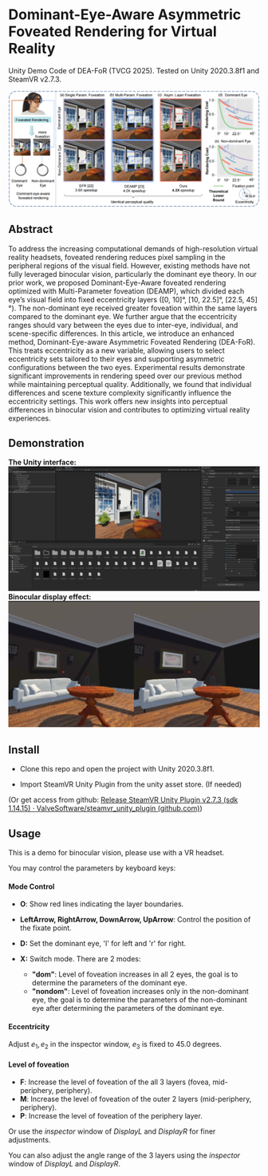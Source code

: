 # Dominant-Eye-Aware Asymmetric Foveated Rendering for Virtual Reality

Unity Demo Code of DEA-FoR (TVCG 2025). Tested on Unity 2020.3.8f1 and SteamVR v2.7.3.

![image](src/teaser.png)

## Abstract

To address the increasing computational demands of high-resolution virtual reality headsets, foveated rendering reduces pixel sampling in the peripheral regions of the visual field. However, existing methods have not fully leveraged binocular vision, particularly the dominant eye theory.
In our prior work, we proposed Dominant-Eye-Aware foveated rendering optimized with Multi-Parameter foveation (DEAMP), which divided each eye’s visual field into fixed eccentricity layers ([0, 10]°, [10, 22.5]°, [22.5, 45]°). The non-dominant eye received greater foveation within the same layers compared to the dominant eye. We further argue that the eccentricity ranges should vary between the eyes due to inter-eye, individual, and scene-specific differences. In this article, we introduce an enhanced method, Dominant-Eye-aware Asymmetric Foveated Rendering (DEA-FoR).
This treats eccentricity as a new variable, allowing users to select eccentricity sets tailored to their eyes and supporting asymmetric configurations between the two eyes. Experimental results demonstrate significant improvements in rendering speed over our previous method while maintaining perceptual quality. Additionally, we found that individual differences and scene texture complexity significantly influence the eccentricity settings.
This work offers new insights into perceptual differences in binocular vision and contributes to optimizing virtual reality experiences.

## Demonstration

**The Unity interface:** 
![image](src/unity.png)
**Binocular display effect:** 
![image](src/bino.png)



## Install

* Clone this repo and open the project with Unity 2020.3.8f1.

* Import SteamVR Unity Plugin from the unity asset store. (If needed)

(Or get access from github: [Release SteamVR Unity Plugin v2.7.3 (sdk 1.14.15) · ValveSoftware/steamvr_unity_plugin (github.com)](https://github.com/ValveSoftware/steamvr_unity_plugin/releases/tag/2.7.3))

## Usage

This is a demo for binocular vision, please use with a VR headset. 

You may control the parameters by keyboard keys:

#### Mode Control

* **O**: Show red lines indicating the layer boundaries.
* **LeftArrow, RightArrow, DownArrow, UpArrow**: Control the position of the fixate point.

* **D:** Set the dominant eye, 'l' for left and 'r' for right.
* **X:** Switch mode. There are 2 modes:
  * **"dom"**: Level of foveation increases in all 2 eyes, the goal is to determine the parameters of the dominant eye.
  * **"nondom"**: Level of foveation increases only in the non-dominant eye, the goal is to determine the parameters of the non-dominant eye after determining the parameters of the dominant eye.

#### Eccentricity

Adjust $e_1,e_2$ in the inspector window, $e_3$ is fixed to 45.0 degrees.

#### Level of foveation

* **F**: Increase the level of foveation of the all 3 layers (fovea, mid-periphery, periphery).
* **M**: Increase the level of foveation of the outer 2 layers (mid-periphery, periphery).
* **P**: Increase the level of foveation of the periphery layer.

Or use the *inspector* window of *DisplayL* and *DisplayR* for finer adjustments.

You can also adjust the angle range of the 3 layers using the *inspector* window of *DisplayL* and *DisplayR*.

